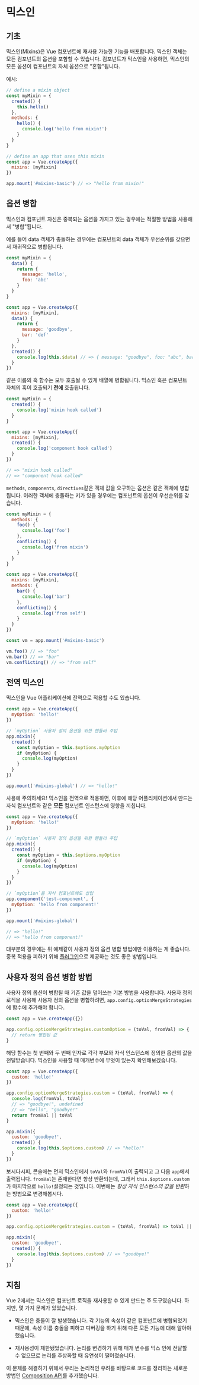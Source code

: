 # 믹스인

## 기초

믹스인(Mixins)은 Vue 컴포넌트에 재사용 가능한 기능을 배포합니다. 믹스인 객체는 모든 컴포넌트의 옵션을 포함할 수 있습니다. 컴포넌트가 믹스인을 사용하면, 믹스인의 모든 옵션이 컴포넌트의 자체 옵션으로 "혼합"됩니다.

예시:

```js
// define a mixin object
const myMixin = {
  created() {
    this.hello()
  },
  methods: {
    hello() {
      console.log('hello from mixin!')
    }
  }
}

// define an app that uses this mixin
const app = Vue.createApp({
  mixins: [myMixin]
})

app.mount('#mixins-basic') // => "hello from mixin!"
```

## 옵션 병합

믹스인과 컴포넌트 자신은 중복되는 옵션을 가지고 있는 경우에는 적절한 방법을 사용해서 "병합"됩니다.

예를 들어 data 객체가 충돌하는 경우에는 컴포넌트의 data 객체가 우선순위를 갖으면서 재귀적으로 병합됩니다.

```js
const myMixin = {
  data() {
    return {
      message: 'hello',
      foo: 'abc'
    }
  }
}

const app = Vue.createApp({
  mixins: [myMixin],
  data() {
    return {
      message: 'goodbye',
      bar: 'def'
    }
  },
  created() {
    console.log(this.$data) // => { message: "goodbye", foo: "abc", bar: "def" }
  }
})
```

같은 이름의 훅 함수는 모두 호출될 수 있게 배열에 병합됩니다. 믹스인 훅은 컴포넌트 자체의 훅이 호출되기 **전에** 호출됩니다.

```js
const myMixin = {
  created() {
    console.log('mixin hook called')
  }
}

const app = Vue.createApp({
  mixins: [myMixin],
  created() {
    console.log('component hook called')
  }
})

// => "mixin hook called"
// => "component hook called"
```

`methods`, `components`, `directives`같은 객체 값을 요구하는 옵션은 같은 객체에 병합됩니다. 이러한 객체에 충돌하는 키가 있을 경우에는 컴포넌트의 옵션이 우선순위를 갖습니다.

```js
const myMixin = {
  methods: {
    foo() {
      console.log('foo')
    },
    conflicting() {
      console.log('from mixin')
    }
  }
}

const app = Vue.createApp({
  mixins: [myMixin],
  methods: {
    bar() {
      console.log('bar')
    },
    conflicting() {
      console.log('from self')
    }
  }
})

const vm = app.mount('#mixins-basic')

vm.foo() // => "foo"
vm.bar() // => "bar"
vm.conflicting() // => "from self"
```

## 전역 믹스인

믹스인을 Vue 어플리케이션에 전역으로 적용할 수도 있습니다.

```js
const app = Vue.createApp({
  myOption: 'hello!'
})

// `myOption` 사용자 정의 옵션을 위한 핸들러 주입
app.mixin({
  created() {
    const myOption = this.$options.myOption
    if (myOption) {
      console.log(myOption)
    }
  }
})

app.mount('#mixins-global') // => "hello!"
```

사용에 주의하세요! 믹스인을 전역으로 적용하면, 이후에 해당 어플리케이션에서 만드는 자식 컴포넌트와 같은 **모든** 컴포넌트 인스턴스에 영향을 끼칩니다.

```js
const app = Vue.createApp({
  myOption: 'hello!'
})

// `myOption` 사용자 정의 옵션을 위한 핸들러 주입
app.mixin({
  created() {
    const myOption = this.$options.myOption
    if (myOption) {
      console.log(myOption)
    }
  }
})

// `myOption`을 자식 컴포넌트에도 삽입
app.component('test-component', {
  myOption: 'hello from component!'
})

app.mount('#mixins-global')

// => "hello!"
// => "hello from component!"
```

대부분의 경우에는 위 예제같이 사용자 정의 옵션 병합 방법에만 이용하는 게 좋습니다. 중복 적용을 피하기 위해 [플러그인](plugins.html)으로 제공하는 것도 좋은 방법입니다.

## 사용자 정의 옵션 병합 방법

사용자 정의 옵션이 병합될 때 기존 값을 덮어쓰는 기본 방법을 사용합니다. 사용자 정의 로직을 사용해 사용자 정의 옵션을 병합하려면, `app.config.optionMergeStrategies`에 함수에 추가해야 합니다.

```js
const app = Vue.createApp({})

app.config.optionMergeStrategies.customOption = (toVal, fromVal) => {
  // return 병합된 값
}
```

해당 함수는 첫 번째와 두 번째 인자로 각각 부모와 자식 인스턴스에 정의한 옵션의 값을 전달받습니다. 믹스인을 사용할 때 매개변수에 무엇이 있는지 확인해보겠습니다.

```js
const app = Vue.createApp({
  custom: 'hello!'
})

app.config.optionMergeStrategies.custom = (toVal, fromVal) => {
  console.log(fromVal, toVal)
  // => "goodbye!", undefined
  // => "hello", "goodbye!"
  return fromVal || toVal
}

app.mixin({
  custom: 'goodbye!',
  created() {
    console.log(this.$options.custom) // => "hello!"
  }
})
```

보시다시피, 콘솔에는 먼저 믹스인에서 `toVal`와 `fromVal`이 출력되고 그 다음 `app`에서 출력됩니다. `fromVal`는 존재한다면 항상 반환되는데, 그래서 `this.$options.custom`가 마지막으로 `hello!`설정되는 것입니다. 이번에는 *항상 자식 인스턴스의 값을 반환*하는 방법으로 변경해봅시다.

```js
const app = Vue.createApp({
  custom: 'hello!'
})

app.config.optionMergeStrategies.custom = (toVal, fromVal) => toVal || fromVal

app.mixin({
  custom: 'goodbye!',
  created() {
    console.log(this.$options.custom) // => "goodbye!"
  }
})
```

## 지침

Vue 2에서는 믹스인은 컴포넌트 로직을 재사용할 수 있게 만드는 주 도구였습니다. 하지만, 몇 가지 문제가 있었습니다.

- 믹스인은 충돌이 잘 발생했습니다. 각 기능의 속성이 같은 컴포넌트에 병합되었기 때문에, 속성 이름 충돌을 피하고 디버깅을 하기 위해 다른 모든 기능에 대해 알아야 했습니다.

- 재사용성이 제한됐었습니다. 논리를 변경하기 위해 매개 변수를 믹스 인에 전달할 수 없으므로 논리를 추상화할 때 유연성이 떨어졌습니다.

이 문제를 해결하기 위해서 우리는 논리적인 우려를 바탕으로 코드를 정리하는 새로운 방법인 [Composition API](composition-api-introduction.html)를 추가했습니다.
